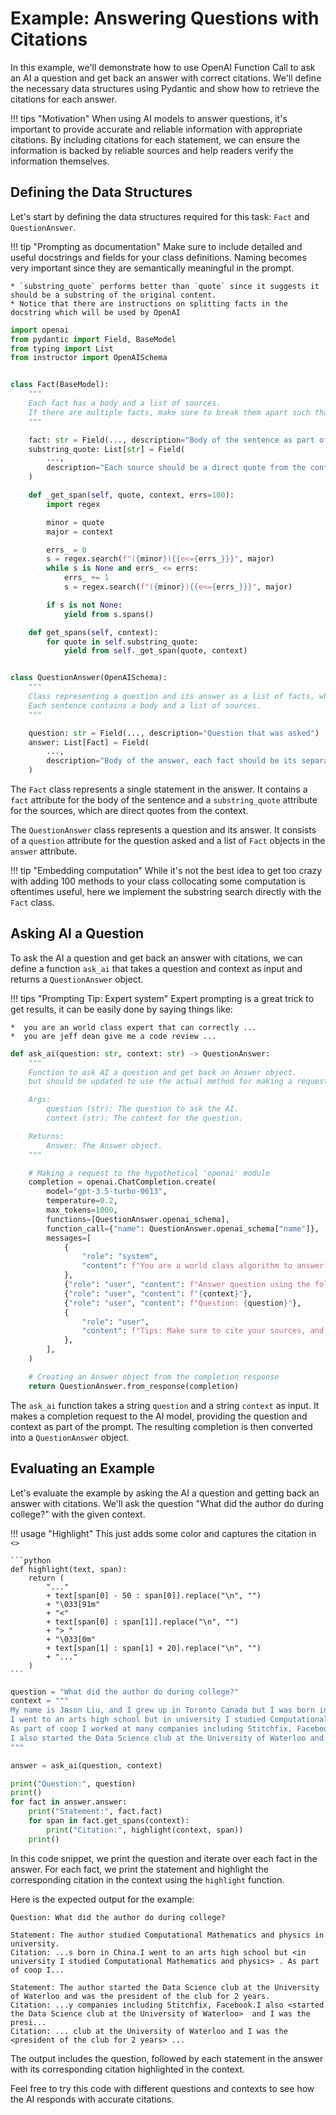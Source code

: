 # Example: Answering Questions with Citations

In this example, we'll demonstrate how to use OpenAI Function Call to ask an AI a question and get back an answer with correct citations. We'll define the necessary data structures using Pydantic and show how to retrieve the citations for each answer.

!!! tips "Motivation"
    When using AI models to answer questions, it's important to provide accurate and reliable information with appropriate citations. By including citations for each statement, we can ensure the information is backed by reliable sources and help readers verify the information themselves.


## Defining the Data Structures

Let's start by defining the data structures required for this task: `Fact` and `QuestionAnswer`.

!!! tip "Prompting as documentation"
    Make sure to include detailed and useful docstrings and fields for your class definitions. Naming becomes very important since they are semantically meaningful in the prompt.

    * `substring_quote` performs better than `quote` since it suggests it should be a substring of the original content.
    * Notice that there are instructions on splitting facts in the docstring which will be used by OpenAI

```python
import openai
from pydantic import Field, BaseModel
from typing import List
from instructor import OpenAISchema


class Fact(BaseModel):
    """
    Each fact has a body and a list of sources.
    If there are multiple facts, make sure to break them apart such that each one only uses a set of sources that are relevant to it.
    """

    fact: str = Field(..., description="Body of the sentence as part of a response")
    substring_quote: List[str] = Field(
        ...,
        description="Each source should be a direct quote from the context, as a substring of the original content",
    )

    def _get_span(self, quote, context, errs=100):
        import regex

        minor = quote
        major = context

        errs_ = 0
        s = regex.search(f"({minor}){{e<={errs_}}}", major)
        while s is None and errs_ <= errs:
            errs_ += 1
            s = regex.search(f"({minor}){{e<={errs_}}}", major)

        if s is not None:
            yield from s.spans()

    def get_spans(self, context):
        for quote in self.substring_quote:
            yield from self._get_span(quote, context)


class QuestionAnswer(OpenAISchema):
    """
    Class representing a question and its answer as a list of facts, where each fact should have a source.
    Each sentence contains a body and a list of sources.
    """

    question: str = Field(..., description="Question that was asked")
    answer: List[Fact] = Field(
        ...,
        description="Body of the answer, each fact should be its separate object with a body and a list of sources",
    )
```

The `Fact` class represents a single statement in the answer. It contains a `fact` attribute for the body of the sentence and a `substring_quote` attribute for the sources, which are direct quotes from the context.

The `QuestionAnswer` class represents a question and its answer. It consists of a `question` attribute for the question asked and a list of `Fact` objects in the `answer` attribute.

!!! tip "Embedding computation"
    While it's not the best idea to get too crazy with adding 100 methods to your class
    collocating some computation is oftentimes useful, here we implement the substring search directly with the `Fact` class.

## Asking AI a Question

To ask the AI a question and get back an answer with citations, we can define a function `ask_ai` that takes a question and context as input and returns a `QuestionAnswer` object.

!!! tips "Prompting Tip: Expert system"
    Expert prompting is a great trick to get results, it can be easily done by saying things like:

    *  you are an world class expert that can correctly ...
    *  you are jeff dean give me a code review ...

```python
def ask_ai(question: str, context: str) -> QuestionAnswer:
    """
    Function to ask AI a question and get back an Answer object.
    but should be updated to use the actual method for making a request to the AI.

    Args:
        question (str): The question to ask the AI.
        context (str): The context for the question.

    Returns:
        Answer: The Answer object.
    """

    # Making a request to the hypothetical 'openai' module
    completion = openai.ChatCompletion.create(
        model="gpt-3.5-turbo-0613",
        temperature=0.2,
        max_tokens=1000,
        functions=[QuestionAnswer.openai_schema],
        function_call={"name": QuestionAnswer.openai_schema["name"]},
        messages=[
            {
                "role": "system",
                "content": f"You are a world class algorithm to answer questions with correct and exact citations. ",
            },
            {"role": "user", "content": f"Answer question using the following context"},
            {"role": "user", "content": f"{context}"},
            {"role": "user", "content": f"Question: {question}"},
            {
                "role": "user",
                "content": f"Tips: Make sure to cite your sources, and use the exact words from the context.",
            },
        ],
    )

    # Creating an Answer object from the completion response
    return QuestionAnswer.from_response(completion)
```

The `ask_ai` function takes a string `question` and a string `context` as input. It makes a completion request to the AI model, providing the question and context as part of the prompt. The resulting completion is then converted into a `QuestionAnswer` object.

## Evaluating an Example

Let's evaluate the example by asking the AI a question and getting back an answer with citations. We'll ask the question "What did the author do during college?" with the given context.

!!! usage "Highlight"
    This just adds some color and captures the citation in `<>`

    ```python
    def highlight(text, span):
        return (
            "..."
            + text[span[0] - 50 : span[0]].replace("\n", "")
            + "\033[91m"
            + "<"
            + text[span[0] : span[1]].replace("\n", "")
            + "> "
            + "\033[0m"
            + text[span[1] : span[1] + 20].replace("\n", "")
            + "..."
        )
    ```

```python
question = "What did the author do during college?"
context = """
My name is Jason Liu, and I grew up in Toronto Canada but I was born in China.
I went to an arts high school but in university I studied Computational Mathematics and physics. 
As part of coop I worked at many companies including Stitchfix, Facebook.
I also started the Data Science club at the University of Waterloo and I was the president of the club for 2 years.
"""

answer = ask_ai(question, context)

print("Question:", question)
print()
for fact in answer.answer:
    print("Statement:", fact.fact)
    for span in fact.get_spans(context):
        print("Citation:", highlight(context, span))
    print()
```

In this code snippet, we print the question and iterate over each fact in the answer. For each fact, we print the statement and highlight the corresponding citation in the context using the `highlight` function.

Here is the expected output for the example:

```
Question: What did the author do during college?

Statement: The author studied Computational Mathematics and physics in university.
Citation: ...s born in China.I went to an arts high school but <in university I studied Computational Mathematics and physics> . As part of coop I...

Statement: The author started the Data Science club at the University of Waterloo and was the president of the club for 2 years.
Citation: ...y companies including Stitchfix, Facebook.I also <started the Data Science club at the University of Waterloo>  and I was the presi...
Citation: ... club at the University of Waterloo and I was the <president of the club for 2 years> ...
```

The output includes the question, followed by each statement in the answer with its corresponding citation highlighted in the context.

Feel free to try this code with different questions and contexts to see how the AI responds with accurate citations.